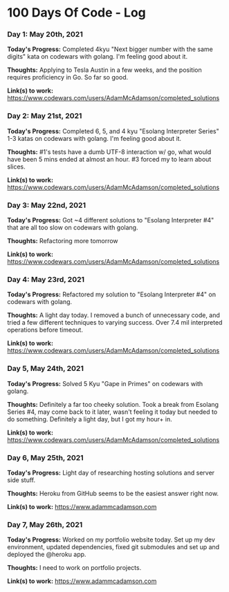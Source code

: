 # 100 Days Of Code - Log

### Day 1: May 20th, 2021

**Today's Progress:**
Completed 4kyu "Next bigger number with the same digits" kata on codewars with golang. 
I'm feeling good about it.

**Thoughts:**
Applying to Tesla Austin in a few weeks, and the position requires proficiency in Go. 
So far so good.

**Link(s) to work:**
https://www.codewars.com/users/AdamMcAdamson/completed_solutions

### Day 2: May 21st, 2021

**Today's Progress:**
Completed 6, 5, and 4 kyu "Esolang Interpreter Series" 1-3 katas on codewars with golang. 
I'm feeling good about it.

**Thoughts:**
#1's tests have a dumb UTF-8 interaction w/ go, what would have been 5 mins ended at almost an hour.
#3 forced my to learn about slices.

**Link(s) to work:**
https://www.codewars.com/users/AdamMcAdamson/completed_solutions

### Day 3: May 22nd, 2021

**Today's Progress:**
Got ~4 different solutions to "Esolang Interpreter #4" that are all too slow on codewars with golang. 

**Thoughts:**
Refactoring more tomorrow

**Link(s) to work:**
https://www.codewars.com/users/AdamMcAdamson/completed_solutions

### Day 4: May 23rd, 2021

**Today's Progress:**
Refactored my solution to "Esolang Interpreter #4" on codewars with golang. 

**Thoughts:**
A light day today. 
I removed a bunch of unnecessary code, and tried a few different techniques to varying success.
Over 7.4 mil interpreted operations before timeout.

**Link(s) to work:**
https://www.codewars.com/users/AdamMcAdamson/completed_solutions

### Day 5, May 24th, 2021

**Today's Progress:**
Solved 5 Kyu "Gape in Primes" on codewars with golang. 

**Thoughts:**
Definitely a far too cheeky solution.
Took a break from Esolang Series #4, may come back to it later, wasn't feeling it today but needed to do something.
Definitely a light day, but I got my hour+ in.

**Link(s) to work:**
https://www.codewars.com/users/AdamMcAdamson/completed_solutions

### Day 6, May 25th, 2021

**Today's Progress:**
Light day of researching hosting solutions and server side stuff.

**Thoughts:**
Heroku from GitHub seems to be the easiest answer right now.

**Link(s) to work:**
https://www.adammcadamson.com

### Day 7, May 26th, 2021

**Today's Progress:**
Worked on my portfolio website today.
Set up my dev environment, updated dependencies, fixed git submodules and set up and deployed the @heroku app.

**Thoughts:**
I need to work on portfolio projects.

**Link(s) to work:**
https://www.adammcadamson.com
